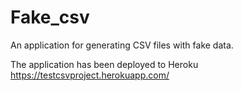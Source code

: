 # Fake_csv

An application for generating CSV files with fake data.

The application has been deployed to Heroku https://testcsvproject.herokuapp.com/
